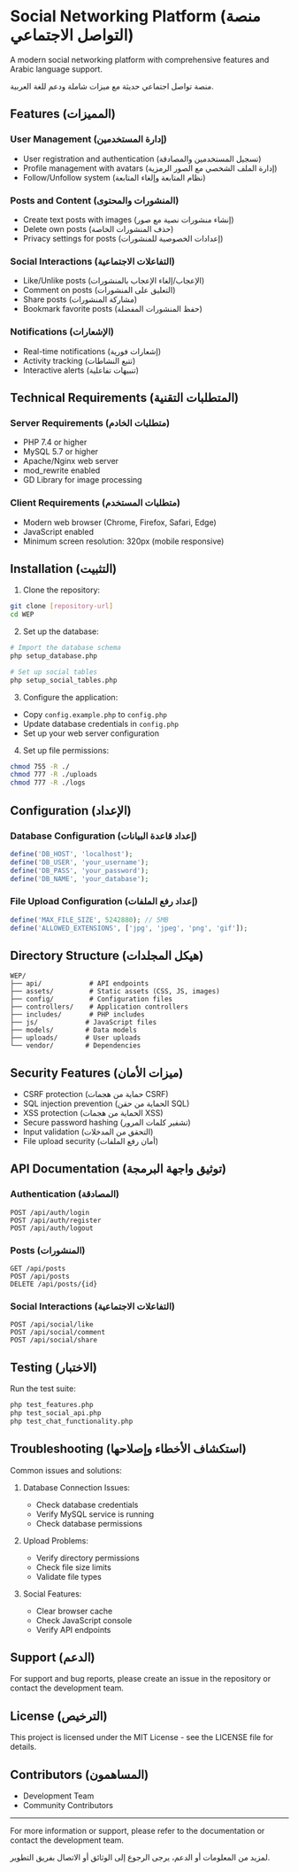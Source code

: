 # Social Networking Platform (منصة التواصل الاجتماعي)

A modern social networking platform with comprehensive features and Arabic language support.

منصة تواصل اجتماعي حديثة مع ميزات شاملة ودعم للغة العربية.

## Features (المميزات)

### User Management (إدارة المستخدمين)
- User registration and authentication (تسجيل المستخدمين والمصادقة)
- Profile management with avatars (إدارة الملف الشخصي مع الصور الرمزية)
- Follow/Unfollow system (نظام المتابعة وإلغاء المتابعة)

### Posts and Content (المنشورات والمحتوى)
- Create text posts with images (إنشاء منشورات نصية مع صور)
- Delete own posts (حذف المنشورات الخاصة)
- Privacy settings for posts (إعدادات الخصوصية للمنشورات)

### Social Interactions (التفاعلات الاجتماعية)
- Like/Unlike posts (الإعجاب/إلغاء الإعجاب بالمنشورات)
- Comment on posts (التعليق على المنشورات)
- Share posts (مشاركة المنشورات)
- Bookmark favorite posts (حفظ المنشورات المفضلة)

### Notifications (الإشعارات)
- Real-time notifications (إشعارات فورية)
- Activity tracking (تتبع النشاطات)
- Interactive alerts (تنبيهات تفاعلية)

## Technical Requirements (المتطلبات التقنية)

### Server Requirements (متطلبات الخادم)
- PHP 7.4 or higher
- MySQL 5.7 or higher
- Apache/Nginx web server
- mod_rewrite enabled
- GD Library for image processing

### Client Requirements (متطلبات المستخدم)
- Modern web browser (Chrome, Firefox, Safari, Edge)
- JavaScript enabled
- Minimum screen resolution: 320px (mobile responsive)

## Installation (التثبيت)

1. Clone the repository:
```bash
git clone [repository-url]
cd WEP
```

2. Set up the database:
```bash
# Import the database schema
php setup_database.php

# Set up social tables
php setup_social_tables.php
```

3. Configure the application:
- Copy `config.example.php` to `config.php`
- Update database credentials in `config.php`
- Set up your web server configuration

4. Set up file permissions:
```bash
chmod 755 -R ./
chmod 777 -R ./uploads
chmod 777 -R ./logs
```

## Configuration (الإعداد)

### Database Configuration (إعداد قاعدة البيانات)
```php
define('DB_HOST', 'localhost');
define('DB_USER', 'your_username');
define('DB_PASS', 'your_password');
define('DB_NAME', 'your_database');
```

### File Upload Configuration (إعداد رفع الملفات)
```php
define('MAX_FILE_SIZE', 5242880); // 5MB
define('ALLOWED_EXTENSIONS', ['jpg', 'jpeg', 'png', 'gif']);
```

## Directory Structure (هيكل المجلدات)

```
WEP/
├── api/            # API endpoints
├── assets/         # Static assets (CSS, JS, images)
├── config/         # Configuration files
├── controllers/    # Application controllers
├── includes/       # PHP includes
├── js/            # JavaScript files
├── models/        # Data models
├── uploads/       # User uploads
└── vendor/        # Dependencies
```

## Security Features (ميزات الأمان)

- CSRF protection (حماية من هجمات CSRF)
- SQL injection prevention (الحماية من حقن SQL)
- XSS protection (الحماية من هجمات XSS)
- Secure password hashing (تشفير كلمات المرور)
- Input validation (التحقق من المدخلات)
- File upload security (أمان رفع الملفات)

## API Documentation (توثيق واجهة البرمجة)

### Authentication (المصادقة)
```
POST /api/auth/login
POST /api/auth/register
POST /api/auth/logout
```

### Posts (المنشورات)
```
GET /api/posts
POST /api/posts
DELETE /api/posts/{id}
```

### Social Interactions (التفاعلات الاجتماعية)
```
POST /api/social/like
POST /api/social/comment
POST /api/social/share
```

## Testing (الاختبار)

Run the test suite:
```bash
php test_features.php
php test_social_api.php
php test_chat_functionality.php
```

## Troubleshooting (استكشاف الأخطاء وإصلاحها)

Common issues and solutions:

1. Database Connection Issues:
   - Check database credentials
   - Verify MySQL service is running
   - Check database permissions

2. Upload Problems:
   - Verify directory permissions
   - Check file size limits
   - Validate file types

3. Social Features:
   - Clear browser cache
   - Check JavaScript console
   - Verify API endpoints

## Support (الدعم)

For support and bug reports, please create an issue in the repository or contact the development team.

## License (الترخيص)

This project is licensed under the MIT License - see the LICENSE file for details.

## Contributors (المساهمون)

- Development Team
- Community Contributors

---

For more information or support, please refer to the documentation or contact the development team.

لمزيد من المعلومات أو الدعم، يرجى الرجوع إلى الوثائق أو الاتصال بفريق التطوير. 

